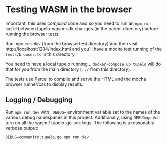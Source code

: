 # Testing WASM in the browser

Important: this uses *compiled* code and so you need to run an `npm run build` between tupelo-wasm-sdk changes (in the parent directory) before running the browser tests.

Run: `npm run dev` (from the browsertest directory) and then visit http://localhost:1234/index.html and you'll have a mocha test running of the `tests/browser.ts` in this directory.

You need to have a local tupelo running... `docker-compose up tupelo` will do that for you from the main directory (`../` from this directory).

The tests use Parcel to compile and serve the HTML and the mocha browser runner/css to display results.

## Logging / Debugging

Run `npm run dev` with ` DEBUG=` environment variable set to the names of the various debug namespaces in this project. Additionally, using `DEBUG=go` will turn on all the wasm / tupelo-go-sdk logs. The following is a reasonably verbose output:

`DEBUG=community,tupelo,go npm run dev`
